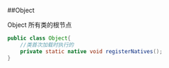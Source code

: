 ##Object

Object 所有类的根节点
```java
public class Object{
    //类首次加载时执行的
    private static native void registerNatives();
}
 

```
